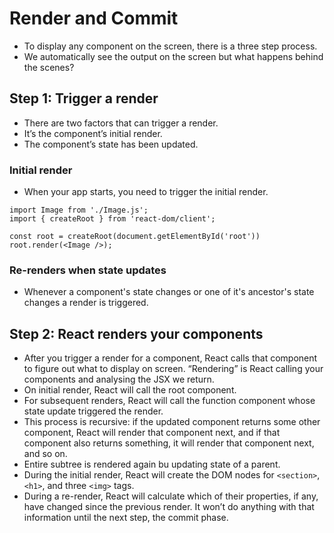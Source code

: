 # Render and Commit

- To display any component on the screen, there is a three step process.
- We automatically see the output on the screen but what happens behind the scenes?


## Step 1: Trigger a render 

- There are two factors that can trigger a render.
- It’s the component’s initial render.
- The component’s state has been updated.

### Initial render 

- When your app starts, you need to trigger the initial render.

```tsx
import Image from './Image.js';
import { createRoot } from 'react-dom/client';

const root = createRoot(document.getElementById('root'))
root.render(<Image />);
```

### Re-renders when state updates 

- Whenever a component's state changes or one of it's ancestor's state changes a render is triggered.

## Step 2: React renders your components 

- After you trigger a render for a component, React calls that component to figure out what to display on screen. “Rendering” is React calling your components and analysing the JSX we return.
- On initial render, React will call the root component.
- For subsequent renders, React will call the function component whose state update triggered the render.
- This process is recursive: if the updated component returns some other component, React will render that component next, and if that component also returns something, it will render that component next, and so on.
- Entire subtree is rendered again bu updating state of a parent.
- During the initial render, React will create the DOM nodes for `<section>`, `<h1>`, and three `<img>` tags.
- During a re-render, React will calculate which of their properties, if any, have changed since the previous render. It won’t do anything with that information until the next step, the commit phase.

